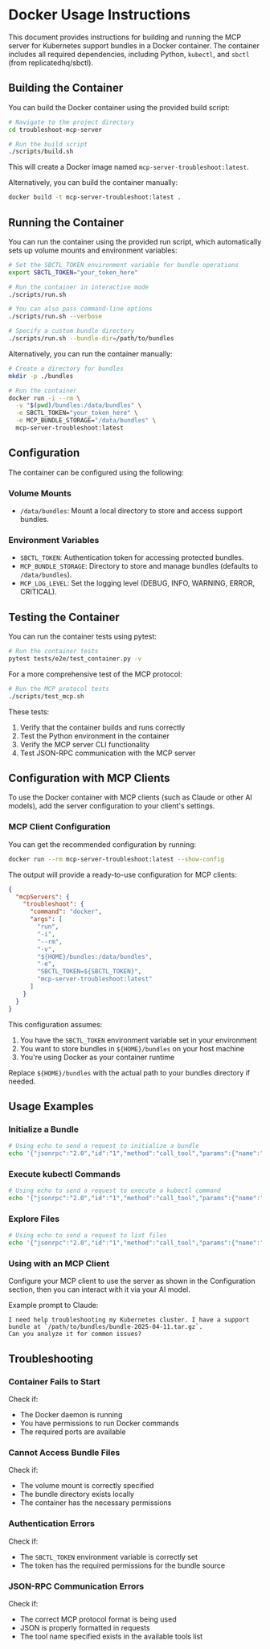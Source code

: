 # Docker Usage Instructions

This document provides instructions for building and running the MCP server for Kubernetes support bundles in a Docker container. The container includes all required dependencies, including Python, `kubectl`, and `sbctl` (from replicatedhq/sbctl).

## Building the Container

You can build the Docker container using the provided build script:

```bash
# Navigate to the project directory
cd troubleshoot-mcp-server

# Run the build script
./scripts/build.sh
```

This will create a Docker image named `mcp-server-troubleshoot:latest`.

Alternatively, you can build the container manually:

```bash
docker build -t mcp-server-troubleshoot:latest .
```

## Running the Container

You can run the container using the provided run script, which automatically sets up volume mounts and environment variables:

```bash
# Set the SBCTL_TOKEN environment variable for bundle operations
export SBCTL_TOKEN="your_token_here"

# Run the container in interactive mode
./scripts/run.sh

# You can also pass command-line options
./scripts/run.sh --verbose

# Specify a custom bundle directory
./scripts/run.sh --bundle-dir=/path/to/bundles
```

Alternatively, you can run the container manually:

```bash
# Create a directory for bundles
mkdir -p ./bundles

# Run the container
docker run -i --rm \
  -v "$(pwd)/bundles:/data/bundles" \
  -e SBCTL_TOKEN="your_token_here" \
  -e MCP_BUNDLE_STORAGE="/data/bundles" \
  mcp-server-troubleshoot:latest
```

## Configuration

The container can be configured using the following:

### Volume Mounts

- `/data/bundles`: Mount a local directory to store and access support bundles.

### Environment Variables

- `SBCTL_TOKEN`: Authentication token for accessing protected bundles.
- `MCP_BUNDLE_STORAGE`: Directory to store and manage bundles (defaults to `/data/bundles`).
- `MCP_LOG_LEVEL`: Set the logging level (DEBUG, INFO, WARNING, ERROR, CRITICAL).

## Testing the Container

You can run the container tests using pytest:

```bash
# Run the container tests
pytest tests/e2e/test_container.py -v
```

For a more comprehensive test of the MCP protocol:

```bash
# Run the MCP protocol tests
./scripts/test_mcp.sh
```

These tests:
1. Verify that the container builds and runs correctly
2. Test the Python environment in the container
3. Verify the MCP server CLI functionality
4. Test JSON-RPC communication with the MCP server

## Configuration with MCP Clients

To use the Docker container with MCP clients (such as Claude or other AI models), add the server configuration to your client's settings.

### MCP Client Configuration

You can get the recommended configuration by running:

```bash
docker run --rm mcp-server-troubleshoot:latest --show-config
```

The output will provide a ready-to-use configuration for MCP clients:

```json
{
  "mcpServers": {
    "troubleshoot": {
      "command": "docker",
      "args": [
        "run",
        "-i",
        "--rm",
        "-v", 
        "${HOME}/bundles:/data/bundles",
        "-e",
        "SBCTL_TOKEN=${SBCTL_TOKEN}",
        "mcp-server-troubleshoot:latest"
      ]
    }
  }
}
```

This configuration assumes:

1. You have the `SBCTL_TOKEN` environment variable set in your environment
2. You want to store bundles in `${HOME}/bundles` on your host machine
3. You're using Docker as your container runtime

Replace `${HOME}/bundles` with the actual path to your bundles directory if needed.

## Usage Examples

### Initialize a Bundle

```bash
# Using echo to send a request to initialize a bundle
echo '{"jsonrpc":"2.0","id":"1","method":"call_tool","params":{"name":"initialize_bundle","arguments":{"source":"/data/bundles/bundle.tar.gz"}}}' | ./scripts/run.sh
```

### Execute kubectl Commands

```bash
# Using echo to send a request to execute a kubectl command
echo '{"jsonrpc":"2.0","id":"1","method":"call_tool","params":{"name":"kubectl","arguments":{"command":"get pods"}}}' | ./scripts/run.sh
```

### Explore Files

```bash
# Using echo to send a request to list files
echo '{"jsonrpc":"2.0","id":"1","method":"call_tool","params":{"name":"list_files","arguments":{"path":"/"}}}' | ./scripts/run.sh
```

### Using with an MCP Client

Configure your MCP client to use the server as shown in the Configuration section, then you can interact with it via your AI model.

Example prompt to Claude:
```
I need help troubleshooting my Kubernetes cluster. I have a support bundle at `/path/to/bundles/bundle-2025-04-11.tar.gz`. 
Can you analyze it for common issues?
```

## Troubleshooting

### Container Fails to Start

Check if:
- The Docker daemon is running
- You have permissions to run Docker commands
- The required ports are available

### Cannot Access Bundle Files

Check if:
- The volume mount is correctly specified
- The bundle directory exists locally
- The container has the necessary permissions

### Authentication Errors

Check if:
- The `SBCTL_TOKEN` environment variable is correctly set
- The token has the required permissions for the bundle source

### JSON-RPC Communication Errors

Check if:
- The correct MCP protocol format is being used
- JSON is properly formatted in requests
- The tool name specified exists in the available tools list